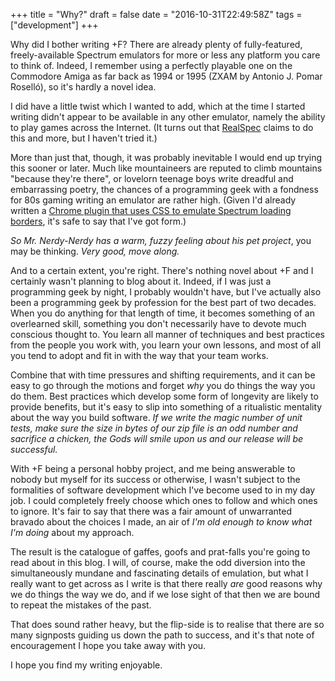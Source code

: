 +++
title = "Why?"
draft = false
date = "2016-10-31T22:49:58Z"
tags = ["development"]
+++

Why did I bother writing +F? There are already plenty of fully-featured, freely-available Spectrum emulators for
more or less any platform you care to think of. Indeed, I remember using a perfectly playable one on the Commodore
Amiga as far back as 1994 or 1995 (ZXAM by Antonio J. Pomar Roselló), so it's hardly a novel idea.

I did have a little twist which I wanted to add, which at the time I started writing didn't appear to be available
in any other emulator, namely the ability to play games across the Internet. (It turns out that [RealSpec](http://zxm.speccy.cz/realspec/)
claims to do this and more, but I haven't tried it.)

More than just that, though, it was probably inevitable I would end up trying this sooner or later. Much like
mountaineers are reputed to climb mountains "because they're there", or lovelorn teenage boys write dreadful and
embarrassing poetry, the chances of a programming geek with a fondness for 80s gaming writing an emulator are
rather high. (Given I'd already written a
[Chrome plugin that uses CSS to emulate Spectrum loading borders](https://chrome.google.com/webstore/detail/speccy-loading-borders/jakeajfeddddpglibndhjhdmlinejihf),
it's safe to say that I've got form.)

*So Mr. Nerdy-Nerdy has a warm, fuzzy feeling about his pet project*, you may be thinking. *Very good, move along.*

And to a certain extent, you're right. There's nothing novel about +F and I certainly wasn't planning to blog about
it. Indeed, if I was just a programming geek by night, I probably wouldn't have, but I've actually also been a programming
geek by profession for the best part of two decades. When you do anything for that length of time, it becomes something
of an overlearned skill, something you don't necessarily have to devote much conscious thought to.
You learn all manner of techniques and best practices from the people you work with, you learn your own lessons, and
most of all you tend to adopt and fit in with the way that your team works.

Combine that with time pressures and shifting requirements, and it can be easy to go through the motions and forget *why*
you do things the way you do them. Best practices which develop some form of longevity are likely to provide benefits,
but it's easy to slip into something of a ritualistic mentality about the way you build software. *If we write the magic
number of unit tests, make sure the size in bytes of our zip file is an odd number and sacrifice a chicken, the Gods will
smile upon us and our release will be successful.*

With +F being a personal hobby project, and me being answerable to nobody but myself for its success or otherwise, I
wasn't subject to the formalities of software development which I've become used to in my day job. I could completely
freely choose which ones to follow and which ones to ignore. It's fair to say that there was a fair amount of unwarranted
bravado about the choices I made, an air of *I'm old enough to know what I'm doing* about my approach.

The result is the catalogue of gaffes, goofs and prat-falls you're going to read about in this blog. I will, of course,
make the odd diversion into the simultaneously mundane and fascinating details of emulation, but what I really want to
get across as I write is that there really *are* good reasons why we do things the way we do, and if we lose sight of that
then we are bound to repeat the mistakes of the past.

That does sound rather heavy, but the flip-side is to realise that there are so many signposts guiding us down the path
to success, and it's that note of encouragement I hope you take away with you.

I hope you find my writing enjoyable.
